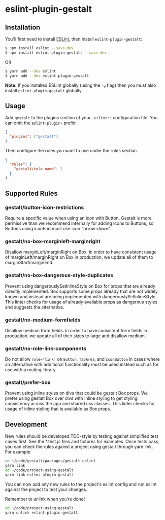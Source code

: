 # eslint-plugin-gestalt

## Installation

You'll first need to install [ESLint](http://eslint.org), then install `eslint-plugin-gestalt`:

```bash
$ npm install eslint --save-dev
$ npm install eslint-plugin-gestalt --save-dev
```

OR

```bash
$ yarn add --dev eslint
$ yarn add --dev eslint-plugin-gestalt
```

**Note:** If you installed ESLint globally (using the `-g` flag) then you must also install `eslint-plugin-gestalt` globally.

## Usage

Add `gestalt` to the plugins section of your `.eslintrc` configuration file. You can omit the `eslint-plugin-` prefix:

```json
{
  "plugins": ["gestalt"]
}
```

Then configure the rules you want to use under the rules section.

```json
{
  "rules": {
    "gestalt/rule-name": 2
  }
}
```

## Supported Rules

### gestalt/button-icon-restrictions

Require a specific value when using an icon with Button. Gestalt is more permissive than we recommend internally for adding icons to Buttons, so Buttons using iconEnd must use icon "arrow-down".

### gestalt/no-box-marginleft-marginright

Disallow marginLeft/marginRight on Box. In order to have consistent usage of marginLeft/marginRight on Box in production, we update all of them to marginStart/marginEnd.

### gestalt/no-box-dangerous-style-duplicates

Prevent using dangerouslySetInlineStyle on Box for props that are already directly implemented. Box supports some props already that are not widely known and instead are being implemented with dangerouslySetInlineStyle. This linter checks for usage of already available props as dangerous styles and suggests the alternative.

### gestalt/no-medium-formfields

Disallow medium form fields. In order to have consistent form fields in production, we update all of their sizes to large and disallow medium.

### gestalt/no-role-link-components

Do not allow `role='link'` on `Button`, `TapArea`, and `IconButton` in cases where an alternative with additional functionality must be used instead such as for use with a routing library

### gestalt/prefer-box

Prevent using inline styles on divs that could be gestalt Box props. We prefer using gestalt Box over divs with inline styling to get styling consistency across the app and shared css classes. This linter checks for usage of inline styling that is available as Box props.

## Development

New rules should be developed TDD-style by testing against simplified test cases first. See the \*.test.js files and fixtures for examples. Once tests pass, you can check the rules against a project using gestalt through yarn link. For example:

```bash
cd ~/code/gestalt/packages/gestalt-eslint
yarn link
cd ~/code/project-using-gestalt
yarn link eslint-plugin-gestalt
```

You can now add any new rules to the project's eslint config and run eslint against the project to test your changes.

Remember to unlink when you're done!

```bash
cd ~/code/project-using-gestalt
yarn unlink eslint-plugin-gestalt
```
